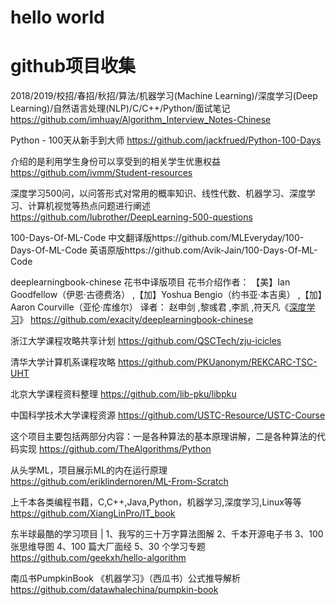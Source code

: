 # hello world
# github项目收集

2018/2019/校招/春招/秋招/算法/机器学习(Machine Learning)/深度学习(Deep Learning)/自然语言处理(NLP)/C/C++/Python/面试笔记 https://github.com/imhuay/Algorithm_Interview_Notes-Chinese


Python - 100天从新手到大师
https://github.com/jackfrued/Python-100-Days


介绍的是利用学生身份可以享受到的相关学生优惠权益
https://github.com/ivmm/Student-resources

深度学习500问，以问答形式对常用的概率知识、线性代数、机器学习、深度学习、计算机视觉等热点问题进行阐述
https://github.com/lubrother/DeepLearning-500-questions

100-Days-Of-ML-Code
中文翻译版https://github.com/MLEveryday/100-Days-Of-ML-Code
英语原版https://github.com/Avik-Jain/100-Days-Of-ML-Code

deeplearningbook-chinese 花书中译版项目 
花书介绍作者： 【美】Ian Goodfellow（伊恩·古德费洛） ,【加】Yoshua Bengio（约书亚·本吉奥） ,【加】Aaron Courville（亚伦·库维尔）
译者： 赵申剑 ,黎彧君 ,李凯 ,符天凡《[深度学习](https://www.epubit.com/bookDetails?id=N8263)》
https://github.com/exacity/deeplearningbook-chinese


浙江大学课程攻略共享计划
https://github.com/QSCTech/zju-icicles

清华大学计算机系课程攻略 
https://github.com/PKUanonym/REKCARC-TSC-UHT

北京大学课程资料整理
https://github.com/lib-pku/libpku

中国科学技术大学课程资源
https://github.com/USTC-Resource/USTC-Course

这个项目主要包括两部分内容：一是各种算法的基本原理讲解，二是各种算法的代码实现
https://github.com/TheAlgorithms/Python

从头学ML，项目展示ML的内在运行原理
https://github.com/eriklindernoren/ML-From-Scratch

上千本各类编程书籍，C,C++,Java,Python，机器学习,深度学习,Linux等等
https://github.com/XiangLinPro/IT_book

东半球最酷的学习项目 | 1、我写的三十万字算法图解 2、千本开源电子书 3、100 张思维导图 4、100 篇大厂面经 5、30 个学习专题 
https://github.com/geekxh/hello-algorithm

南瓜书PumpkinBook  《机器学习》（西瓜书）公式推导解析
https://github.com/datawhalechina/pumpkin-book



